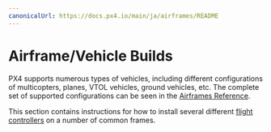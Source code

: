 ```yaml
---
canonicalUrl: https://docs.px4.io/main/ja/airframes/README
---
```


# Airframe/Vehicle Builds

PX4 supports numerous types of vehicles, including different configurations of multicopters, planes, VTOL vehicles, ground vehicles, etc. The complete set of supported configurations can be seen in the [Airframes Reference](../airframes/airframe_reference.md).

This section contains instructions for how to install several different [flight controllers](../flight_controller/README.md) on a number of common frames.